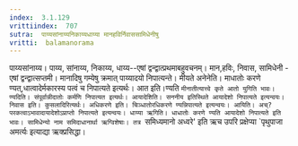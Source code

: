 ```yaml
---
index:  3.1.129
vrittiindex:  707
sutra:  पाय्यसांनाय्यनिकाय्यधाय्या मानहविर्निवाससामिधेनीषु
vritti:  balamanorama 
---
```


पाय्यसांनाय्य। पाय्य, सांनाय्य, निकाय्य, धाय्य--एषां द्वन्द्वात्प्रथमाबहुवचनम्। मान,हविः, निवास, सामिधेनी - एषां द्वन्द्वात्सप्तमी। मानादिषु गम्येषु क्रमात् पाय्यादयो निपात्यन्ते। मीयते अनेनेति। माधातोः करणे ण्यत्,धात्वादेर्मकारस्य पत्वं च निपात्यते इत्यर्थः। आत इति।ण्यति `मीनातीत्यात्त्वे कृते आतो युगिति भावः। ण्यदिति। संपूर्वान्नीदातोः कर्मणि निपात्यत इत्यर्थः। आयादेशिति। सननीय इतिस्थिते आयादेशो निपात्यते इत्यन्वयः। निवास इति। कुसलादिरित्यर्थः। अधिकरणे इति। चिञ्धातोरधिकरणे ण्यन्निपात्यते इत्यन्वयः। आयिति। अच्?परकत्वाऽभावादायादेशोऽप्राप्तो निपात्यते इत्यन्वयः। धाय्या ऋगिति। धाधातोः करणे ण्यति आयादेशो निपात्यते इति भावः। सामिधेन्यो नाम समिदाधानार्था ऋग्विशेषाः। तत्र `समिध्यमानो अध्वरे' इति ऋच उपरि प्रक्षेप्या `पृथुपाजा अमर्त्यः इत्याद्या ऋक्प्रसिद्धा। 

